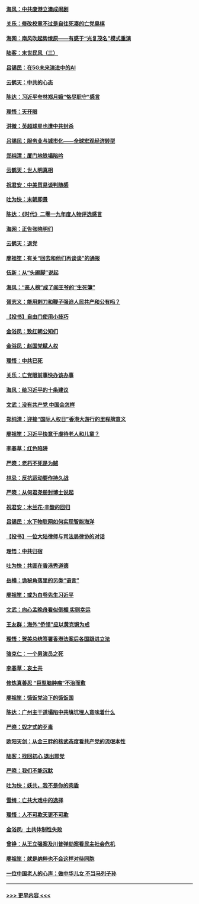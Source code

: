 #### [海风：中共废港立澳成闹剧](../pages/nsc993/n11735857.md?t=12211522) 
#### [关乐：修改校章不过是自往死凑的亡党臭棋](../pages/nsc993/n11735097.md?t=12211522) 
#### [海网：南风吹起势燎原——有感于“光复茂名”模式重演](../pages/nsc993/n11732308.md?t=12211522) 
#### [陆客：末世民风（三）](../pages/nsc993/n11732211.md?t=12211522) 
#### [吕锡民：在5G未来演进中的AI](../pages/nsc993/n11730010.md?t=12211522) 
#### [云鹤天：中共的心态](../pages/nsc993/n11729906.md?t=12211522) 
#### [陈达：习近平夸林郑月娥“恪尽职守”感言](../pages/nsc993/n11729881.md?t=12211522) 
#### [理悟：天开眼](../pages/nsc993/n11729699.md?t=12211522) 
#### [洪微：英超球星也遭中共封杀](../pages/nsc993/n11727243.md?t=12211522) 
#### [吕锡民：服务业与城市化——全球宏观经济转型](../pages/nsc993/n11725845.md?t=12211522) 
#### [郑纯清：厦门地铁塌陷吟](../pages/nsc993/n11725813.md?t=12211522) 
#### [云鹤天：世人明真相](../pages/nsc993/n11725621.md?t=12211522) 
#### [祝君安：中美贸易谈判随感](../pages/nsc993/n11725609.md?t=12211522) 
#### [吐为快：末朝即景](../pages/nsc993/n11723365.md?t=12211522) 
#### [陈达：《时代》二零一九年度人物评选感言](../pages/nsc993/n11723337.md?t=12211522) 
#### [海网：正告张晓明们](../pages/nsc993/n11723228.md?t=12211522) 
#### [云鹤天：退党](../pages/nsc993/n11723056.md?t=12211522) 
#### [廖祖笙：有关“回去和他们再谈谈”的通报](../pages/nsc993/n11722442.md?t=12211522) 
#### [伍新：从“头踢脚”说起](../pages/nsc993/n11722429.md?t=12211522) 
#### [海风：“恶人榜”成了阎王爷的“生死簿”](../pages/nsc993/n11722272.md?t=12211522) 
#### [胥志义：能用剌刀和鞭子强迫人民共产和公有吗？](../pages/nsc993/n11720569.md?t=12211522) 
#### [【投书】自由门使用小技巧](../pages/nsc993/n11720180.md?t=12211522) 
#### [金浴凤：致红朝公知们](../pages/nsc993/n11720563.md?t=12211522) 
#### [金浴凤：赵国党赋人权](../pages/nsc993/n11720533.md?t=12211522) 
#### [理悟：中共已死](../pages/nsc993/n11720233.md?t=12211522) 
#### [关乐：亡党眼前事快办该办事](../pages/nsc993/n11719160.md?t=12211522) 
#### [海风：给习近平的十条建议](../pages/nsc993/n11717616.md?t=12211522) 
#### [文武：没有共产党 中国会怎样](../pages/nsc993/n11717584.md?t=12211522) 
#### [郑纯清：迎接“国际人权日”香港大游行的里程牌意义](../pages/nsc993/n11717417.md?t=12211522) 
#### [廖祖笙：习近平快意于虐待老人和儿童？](../pages/nsc993/n11715313.md?t=12211522) 
#### [李春草：红色陷阱](../pages/nsc993/n11715029.md?t=12211522) 
#### [严晓：老朽不死是为贼](../pages/nsc993/n11712910.md?t=12211522) 
#### [林忌：反抗运动要作持久战](../pages/nsc993/n11712623.md?t=12211522) 
#### [严晓：从何君尧册封博士说起](../pages/nsc993/n11712465.md?t=12211522) 
#### [祝君安：木兰花·辛酸的回归](../pages/nsc993/n11712381.md?t=12211522) 
#### [吕锡民：水下物联网如何实现智能海洋](../pages/nsc993/n11711158.md?t=12211522) 
#### [【投书】一位大陆律师与司法局律协的对话](../pages/nsc993/n11709675.md?t=12211522) 
#### [理悟：中共归宿](../pages/nsc993/n11710059.md?t=12211522) 
#### [吐为快：共匪在香港秀道德](../pages/nsc993/n11709979.md?t=12211522) 
#### [岳横：诡秘角落里的另类“语言”](../pages/nsc993/n11709792.md?t=12211522) 
#### [廖祖笙：或为白卷先生习近平](../pages/nsc993/n11708330.md?t=12211522) 
#### [文武：向心孟晚舟看似倒楣 实则幸运](../pages/nsc993/n11708236.md?t=12211522) 
#### [王友群：海外“侨领”应以黄克锵为戒](../pages/nsc993/n11706176.md?t=12211522) 
#### [理悟：贺美总统签署香港法案后各国跟进立法](../pages/nsc993/n11706853.md?t=12211522) 
#### [骆克仁：一个男演员之死](../pages/nsc993/n11706677.md?t=12211522) 
#### [李春草：哀土共](../pages/nsc993/n11706255.md?t=12211522) 
#### [修炼真善忍 “巨型脑肿瘤”不治而愈](../pages/nsc993/n11705340.md?t=12211522) 
#### [廖祖笙：饿饭党治下的饿饭国](../pages/nsc993/n11705085.md?t=12211522) 
#### [陈达：广州主干道塌陷中共填坑埋人意味着什么](../pages/nsc993/n11705046.md?t=12211522) 
#### [严晓：奴才式的歹毒](../pages/nsc993/n11704826.md?t=12211522) 
#### [欧阳天剑：从金三胖的核武态度看共产党的流氓本性](../pages/nsc993/n11702238.md?t=12211522) 
#### [陆客：找回初心 退出邪党](../pages/nsc993/n11702213.md?t=12211522) 
#### [严晓：我们不能沉默](../pages/nsc993/n11702110.md?t=12211522) 
#### [吐为快：妖共，我不是你的肉盾](../pages/nsc993/n11701366.md?t=12211522) 
#### [雪绮：亡共大戏中的选择](../pages/nsc993/n11699922.md?t=12211522) 
#### [理悟：人不可欺天更不可欺](../pages/nsc993/n11699657.md?t=12211522) 
#### [金浴凤:  土共体制性失败](../pages/nsc993/n11699361.md?t=12211522) 
#### [曾铮：从王立强案及川普弹劾案看民主社会危机](../pages/nsc993/n11699318.md?t=12211522) 
#### [廖祖笙：就是纳粹也不会这样对待同胞](../pages/nsc993/n11697658.md?t=12211522) 
#### [一位中国老人的心声：做中华儿女 不当马列子孙](../pages/nsc993/n11697525.md?t=12211522) 

----
#### [ >>> 更早内容 <<< ](../indexes/nsc993-earlier.md)

